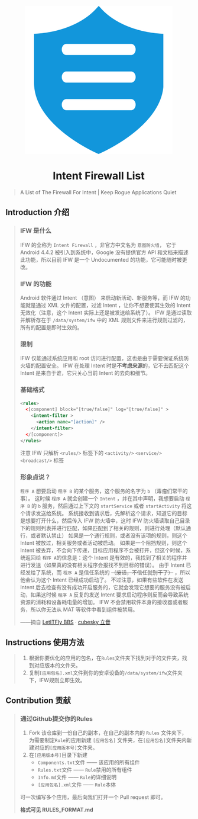 <p align="center">
<img src="assets/firewalls-1529068049532.svg" alt="Intent Firewall List">
</p>
<h1 align="center">
Intent Firewall List
</h1>



> A List of The Firewall For Intent | Keep Rogue Applications Quiet



## Introduction 介绍

> ### IFW 是什么
>
> IFW 的全称为 `Intent Firewall` ，非官方中文名为 `意图防火墙`， 它于 Android 4.4.2 被引入到系统中，Google 没有提供官方 API 和文档来描述此功能，所以目前 IFW 是一个 Undocumented 的功能，它可能随时被更改。
>
> ### IFW 的功能
>
> Android 软件通过 Intent （意图） 来启动新活动、新服务等，而 IFW 的功能就是通过 XML 文件的配置，过滤 Intent ，让你不想要使其生效的 Intent 无效化（注意，这个 Intent 实际上还是被发送给系统了）。 
> IFW 是通过读取并解析存在于 `/data/system/ifw` 中的 XML 规则文件来进行规则过滤的，所有的配置是即时生效的。
>
> ### 限制
>
> IFW 仅能通过系统应用和 root 访问进行配置，这也是由于需要保证系统防火墙的配置安全。 
> IFW 在处理 Intent 时是**不考虑来源**的，它不去匹配这个 Intent 是来自于谁，它只关心当前 Intent 的去向和细节。
>
> ### 基础格式
>
> ```xml
> <rules>
>   <[component] block="[true/false]" log="[true/false]" >
>     <intent-filter >
>       <action name="[action]" />
>     </intent-filter>
>   </[component]>
> </rules>
> ```
>
> 注意 IFW 只解析 `<rules/>` 标签下的 `<activity/>` `<service/>` `<broadcast/>` 标签
>
> ### 形象点说？
>
> `程序 A` 想要启动 `程序 B` 的某个服务，这个服务的名字为 `b` （毒瘤们常干的事）。 
> 这时候 `程序 A` 就会创建一个 `Intent` ，并在其中声明，我想要启动 `程序 B` 的 `b` 服务，然后通过上下文的 `startService` 或者 `startActivity` 将这个请求发送给系统。 
> 系统接收到请求后，先解析这个请求，知道它的目标是想要打开什么，然后传入 IFW 防火墙中，这时 IFW 防火墙读取自己目录下的规则列表并进行匹配，如果匹配到了相关的规则，则进行处理（默认通行，或者默认禁止）
> 如果是一个通行规则，或者没有该项的规则，则这个 Intent 被放过，相关服务或者活动被启动。
> 如果是一个阻挡规则，则这个 Intent 被丢弃，不会向下传递，目标应用程序不会被打开，但这个时候，系统返回给 `程序 A`的信息是：这个 Intent 是有效的，我找到了相关的程序并进行发送（如果真的没有相关程序会报找不到目标的错误）。
> 由于 Intent 已经发给了系统，而 `程序 A` 是信任系统的 ~~（废话，不信任就别干了）~~ ，所以他会认为这个 Intent 已经成功启动了。
> 不过注意，如果有些软件在发送 Intent 后去检查有没有成功开启服务的，它就会发现它想要的服务没有被启动，如果这时候 `程序 A` 反复的发送 Intent 要求启动程序则反而会导致系统资源的消耗和设备耗电量的增加。 
> IFW 不会禁用软件本身的接收器或者服务，所以你无法从 MAT 等软件中看到组件被禁用。
>
> ——摘自 [LetITFly BBS](https://bbs.letitfly.me/d/395) · [cubesky 立音](https://bbs.letitfly.me/u/18)



## Instructions 使用方法

> 1. 根据你要优化的应用的包名，在`Rules`文件夹下找到对于的文件夹，找到对应版本的文件夹。
> 2. 复制`[应用包名].xml`文件到你的安卓设备的`/data/system/ifw`文件夹下，IFW规则立即生效。



## Contribution 贡献

> ### 通过Github提交你的Rules
>
> 1. Fork 该仓库到一份自己的副本，在自己的副本内的 `Rules` 文件夹下，为需要制定`Rule`的应用新建 `[应用包名]` 文件夹，在`[应用包名]`文件夹内新建对应的`[应用版本号]`文件夹。
> 2. 在`[应用版本号]`目录下新建
>    - `Components.txt`文件 —— 该应用的所有组件
>    - `Rules.txt`文件 —— `Rule`禁用的所有组件
>    -  `Info.md`文件 —— `Rule`的详细说明
>    - `[应用包名].xml`文件 —— `Rule`本体
>
> 可一次编写多个应用，最后向我们打开一个 Pull request 即可。
>
> **格式可见 RULES_FORMAT.md**

